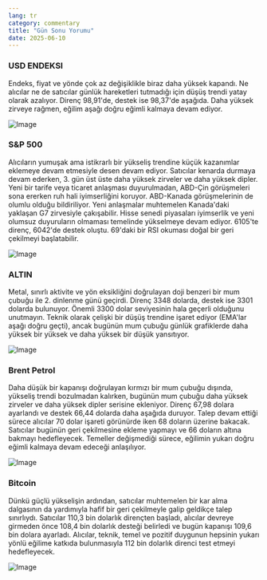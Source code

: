 ```yaml
---
lang: tr
category: commentary
title: "Gün Sonu Yorumu"
date: 2025-06-10
---
```


### USD ENDEKSI

Endeks, fiyat ve yönde çok az değişiklikle biraz daha yüksek kapandı. Ne alıcılar ne de satıcılar günlük hareketleri tutmadığı için düşüş trendi yatay olarak azalıyor. Direnç 98,91'de, destek ise 98,37'de aşağıda. Daha yüksek zirveye rağmen, eğilim aşağı doğru eğimli kalmaya devam ediyor.

![Image](https://markleighedu.github.io/img/Jun-2025/10-Jun-2025/usdindex.jpg)

### S&P 500

Alıcıların yumuşak ama istikrarlı bir yükseliş trendine küçük kazanımlar eklemeye devam etmesiyle desen devam ediyor. Satıcılar kenarda durmaya devam ederken, 3. gün üst üste daha yüksek zirveler ve daha yüksek dipler. Yeni bir tarife veya ticaret anlaşması duyurulmadan, ABD-Çin görüşmeleri sona ererken ruh hali iyimserliğini koruyor. ABD-Kanada görüşmelerinin de olumlu olduğu bildiriliyor. Yeni anlaşmalar muhtemelen Kanada'daki yaklaşan G7 zirvesiyle çakışabilir. Hisse senedi piyasaları iyimserlik ve yeni olumsuz duyuruların olmaması temelinde yükselmeye devam ediyor. 6105'te direnç, 6042'de destek oluştu. 69'daki bir RSI okuması doğal bir geri çekilmeyi başlatabilir.

![Image](https://markleighedu.github.io/img/Jun-2025/10-Jun-2025/sp500.jpg)

### ALTIN

Metal, sınırlı aktivite ve yön eksikliğini doğrulayan doji benzeri bir mum çubuğu ile 2. dinlenme günü geçirdi. Direnç 3348 dolarda, destek ise 3301 dolarda bulunuyor. Önemli 3300 dolar seviyesinin hala geçerli olduğunu unutmayın. Teknik olarak çelişki bir düşüş trendine işaret ediyor (EMA'lar aşağı doğru geçti), ancak bugünün mum çubuğu günlük grafiklerde daha yüksek bir yüksek ve daha yüksek bir düşük yansıtıyor.

![Image](https://markleighedu.github.io/img/Jun-2025/10-Jun-2025/gold.jpg)

### Brent Petrol

Daha düşük bir kapanışı doğrulayan kırmızı bir mum çubuğu dışında, yükseliş trendi bozulmadan kalırken, bugünün mum çubuğu daha yüksek zirveler ve daha yüksek dipler serisine ekleniyor. Direnç 67,98 dolara ayarlandı ve destek 66,44 dolarda daha aşağıda duruyor. Talep devam ettiği sürece alıcılar 70 dolar işareti görünürde iken 68 doların üzerine bakacak. Satıcılar bugünün geri çekilmesine ekleme yapmayı ve 66 doların altına bakmayı hedefleyecek. Temeller değişmediği sürece, eğilimin yukarı doğru eğimli kalmaya devam edeceği anlaşılıyor.

![Image](https://markleighedu.github.io/img/Jun-2025/10-Jun-2025/brentoil.jpg)

### Bitcoin

Dünkü güçlü yükselişin ardından, satıcılar muhtemelen bir kar alma dalgasının da yardımıyla hafif bir geri çekilmeyle galip geldikçe talep sınırlıydı. Satıcılar 110,3 bin dolarlık dirençten başladı, alıcılar devreye girmeden önce 108,4 bin dolarlık desteği belirledi ve bugün kapanışı 109,6 bin dolara ayarladı. Alıcılar, teknik, temel ve pozitif duygunun hepsinin yukarı yönlü eğilime katkıda bulunmasıyla 112 bin dolarlık direnci test etmeyi hedefleyecek.

![Image](https://markleighedu.github.io/img/Jun-2025/10-Jun-2025/bitcoin.jpg)

